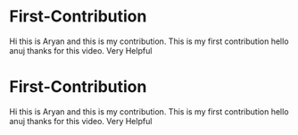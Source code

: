 # First-Contribution
Hi this is Aryan and this is my contribution.
This is my first contribution
hello anuj thanks for this video. Very Helpful


# First-Contribution
Hi this is Aryan and this is my contribution.
This is my first contribution
hello anuj thanks for this video. Very Helpful
